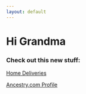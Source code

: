 ```yaml
---
layout: default
---
```


# Hi Grandma

### Check out this new stuff:

[Home Deliveries](/order.md)

[Ancestry.com Profile](/ancestry.md)
